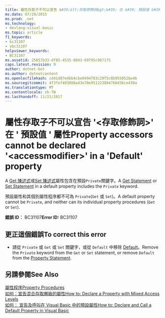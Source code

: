 ```yaml
---
title: 屬性存取子不可以宣告 &#39;&lt;存取修飾詞&gt;&#39; 在 &#39; 預設值 &#39; 屬性
ms.date: 07/20/2015
ms.prod: .net
ms.technology:
- devlang-visual-basic
ms.topic: article
f1_keywords:
- bc31107
- vbc31107
helpviewer_keywords:
- BC31107
ms.assetid: 25657b33-df85-4535-8043-69795c987175
caps.latest.revision: 9
author: dotnet-bot
ms.author: dotnetcontent
ms.openlocfilehash: cd41d87e4bb4cbe0494f83c29f5c8b955052be4b
ms.sourcegitcommit: 4f3fef493080a43e70e951223894768d36ce430a
ms.translationtype: MT
ms.contentlocale: zh-TW
ms.lasthandoff: 11/21/2017
---
```

# <a name="property-accessors-cannot-be-declared-39ltaccessmodifiergt39-in-a-39default39-property"></a><span data-ttu-id="2f861-102">屬性存取子不可以宣告 &#39;&lt;存取修飾詞&gt;&#39; 在 &#39; 預設值 &#39; 屬性</span><span class="sxs-lookup"><span data-stu-id="2f861-102">Property accessors cannot be declared &#39;&lt;accessmodifier&gt;&#39; in a &#39;Default&#39; property</span></span>
<span data-ttu-id="2f861-103">A [Get 陳述式](../../visual-basic/language-reference/statements/get-statement.md)或[Set 陳述式](../../visual-basic/language-reference/statements/set-statement.md)屬性包含在預設`Private`關鍵字。</span><span class="sxs-lookup"><span data-stu-id="2f861-103">A [Get Statement](../../visual-basic/language-reference/statements/get-statement.md) or [Set Statement](../../visual-basic/language-reference/statements/set-statement.md) in a default property includes the `Private` keyword.</span></span>  
  
 <span data-ttu-id="2f861-104">預設屬性和其個別屬性程序都不可為 `Private`(`Get` 或 `Set`)。</span><span class="sxs-lookup"><span data-stu-id="2f861-104">A default property cannot be `Private`, and neither can its individual property procedures (`Get` or `Set`).</span></span>  
  
 <span data-ttu-id="2f861-105">**錯誤 ID︰** BC31107</span><span class="sxs-lookup"><span data-stu-id="2f861-105">**Error ID:** BC31107</span></span>  
  
## <a name="to-correct-this-error"></a><span data-ttu-id="2f861-106">更正這個錯誤</span><span class="sxs-lookup"><span data-stu-id="2f861-106">To correct this error</span></span>  
  
-   <span data-ttu-id="2f861-107">請從 `Private` 或 `Get` 或 `Set` 關鍵字，或從 `Default` 中移除 [Default](../../visual-basic/language-reference/statements/property-statement.md)。</span><span class="sxs-lookup"><span data-stu-id="2f861-107">Remove the `Private` keyword from the `Get` or `Set` statement, or remove `Default` from the [Property Statement](../../visual-basic/language-reference/statements/property-statement.md).</span></span>  
  
## <a name="see-also"></a><span data-ttu-id="2f861-108">另請參閱</span><span class="sxs-lookup"><span data-stu-id="2f861-108">See Also</span></span>  
 [<span data-ttu-id="2f861-109">屬性程序</span><span class="sxs-lookup"><span data-stu-id="2f861-109">Property Procedures</span></span>](../../visual-basic/programming-guide/language-features/procedures/property-procedures.md)  
 [<span data-ttu-id="2f861-110">如何：宣告混合存取層級的屬性</span><span class="sxs-lookup"><span data-stu-id="2f861-110">How to: Declare a Property with Mixed Access Levels</span></span>](../../visual-basic/programming-guide/language-features/procedures/how-to-declare-a-property-with-mixed-access-levels.md)  
 [<span data-ttu-id="2f861-111">如何： 宣告及呼叫在 Visual Basic 中的預設屬性</span><span class="sxs-lookup"><span data-stu-id="2f861-111">How to: Declare and Call a Default Property in Visual Basic</span></span>](../../visual-basic/programming-guide/language-features/procedures/how-to-declare-and-call-a-default-property.md)
